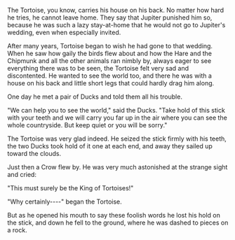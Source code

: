 The Tortoise, you know, carries his house on his back. No matter
how hard he tries, he cannot leave home. They say that Jupiter
punished him so, because he was such a lazy stay-at-home that he
would not go to Jupiter's wedding, even when especially invited.

After many years, Tortoise began to wish he had gone to that
wedding. When he saw how gaily the birds flew about and how the
Hare and the Chipmunk and all the other animals ran nimbly by,
always eager to see everything there was to be seen, the Tortoise
felt very sad and discontented. He wanted to see the world too,
and there he was with a house on his back and little short legs
that could hardly drag him along.

One day he met a pair of Ducks and told them all his trouble.

"We can help you to see the world," said the Ducks. "Take hold of
this stick with your teeth and we will carry you far up in the
air where you can see the whole countryside. But keep quiet or
you will be sorry."

The Tortoise was very glad indeed. He seized the stick firmly
with his teeth, the two Ducks took hold of it one at each end,
and away they sailed up toward the clouds.

Just then a Crow flew by. He was very much astonished at the
strange sight and cried:

"This must surely be the King of Tortoises!"

"Why certainly----" began the Tortoise.

But as he opened his mouth to say these foolish words he lost his
hold on the stick, and down he fell to the ground, where he was
dashed to pieces on a rock.
